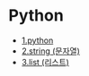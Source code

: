 # Python

- [1.python](https://github.com/sotthang/TIL/blob/master/python/1.python.md)
- [2.string (문자열)](https://github.com/sotthang/TIL/blob/master/python/2.string.md)
- [3.list (리스트)](https://github.com/sotthang/TIL/blob/master/python/3.list.md)

